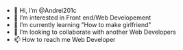 - 👋 Hi, I’m @Andrei201c
- 👀 I’m interested in Front end/Web Developement
- 🌱 I’m currently learning "How to make girlfriend"
- 💞️ I’m looking to collaborate with another Web Developers
- 📫 How to reach me Web Developer

<!---
Andrei201c/Andrei201c is a ✨ special ✨ repository because its `README.md` (this file) appears on your GitHub profile.
You can click the Preview link to take a look at your changes.
--->
